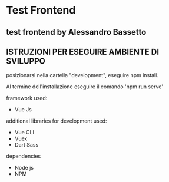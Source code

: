 # Test Frontend

test frontend by Alessandro Bassetto
---------------------
ISTRUZIONI PER ESEGUIRE AMBIENTE DI SVILUPPO
--------------------------------------------
posizionarsi nella cartella "development",
eseguire npm install.

Al termine dell'installazione
eseguire il comando 'npm run serve'


framework used: 
* Vue Js

additional libraries for development used:
* Vue CLI
* Vuex
* Dart Sass

dependencies
* Node js
* NPM